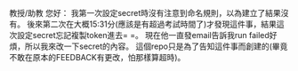 教授/助教 您好：
我第一次設定secret時沒有注意到命名規則，以為建立了結果沒有。
後來第二次在大概15:31分(應該是有超過考試時間了)才發現這件事，結果這次設定secret忘記複製token進去= =。
現在他一直發email告訴我run failed好煩，所以我來改一下secret的內容。
這個repo只是為了告知這件事而創建的(畢竟不敢在原本的FEEDBACK有更改，怕那樣算超時)。
